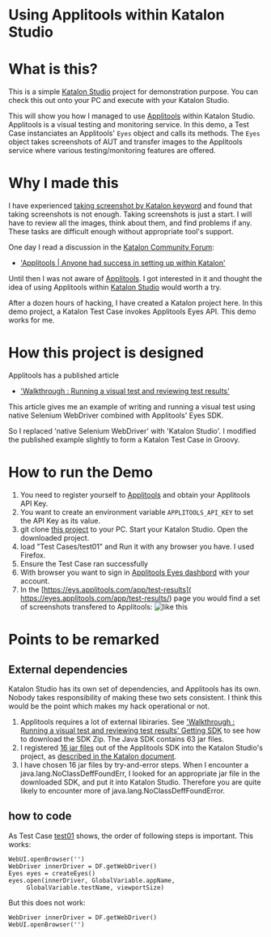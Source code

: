 Using Applitools within Katalon Studio
===========

# What is this?

This is a simple [Katalon Studio](https://www.katalon.com/) project for demonstration purpose. You can check this out onto your PC and execute with your Katalon Studio.

This will show you how I managed to use [Applitools](https://applitools.com/) within Katalon Studio. Applitools is a visual testing and monitoring service. In this demo, a Test Case instanciates an Applitools' `Eyes` object and calls its methods. The `Eyes` object takes  screenshots of AUT and transfer images to the Applitools service where various testing/monitoring features are offered.

# Why I made this

I have experienced [taking screenshot by Katalon keyword](https://docs.katalon.com/display/KD/%5BWebUI%5D+Take+Screenshot) and found that taking screenshots is not enough. Taking screenshots is just a start. I will have to review all the images, think about them, and find problems if any. These tasks are difficult enough without appropriate tool's support.

One day I read a discussion in the [Katalon Community Forum](https://forum.katalon.com/discussions):

- ['Applitools | Anyone had success in setting up within Katalon'](https://forum.katalon.com/discussion/5628/applitools-anyone-had-success-in-setting-up-within-katalon)

Until then I was not aware of [Applitools](https://applitools.com/). I got interested in it and thought the idea of using Applitools within [Katalon Studio](https://www.katalon.com/) would worth a try.

After a dozen hours of hacking, I have created a Katalon project here. In this demo project, a Katalon Test Case invokes Applitools Eyes API. This demo works for me.

# How this project is designed

Applitools has a published article
- ['Walkthrough : Running a visual test and reviewing test results']( https://applitools.com/docs/topics/overview/walkthough-example.html)

This article gives me an example of writing and running a visual test using native Selenium WebDriver combined with Applitools' Eyes SDK.

So I replaced 'native Selenium WebDriver' with 'Katalon Studio'. I modified the published example slightly to form a Katalon Test Case in Groovy.

# How to run the Demo

1. You need to register yourself to [Applitools](https://applitools.com/users/register) and obtain your Applitools API Key.
2. You want to create an environment variable `APPLITOOLS_API_KEY` to set the API Key as its value.
3. git clone [this project](https://github.com/kazurayam/UsingApplitoolsWithinKatalonStudio) to your PC. Start your Katalon Studio. Open the downloaded project.
4. load "Test Cases/test01" and Run it with any browser you have. I used Firefox.
5. Ensure the Test Case ran successfully
6. With browser you want to sign in [Applitools Eyes dashbord](https://applitools.com/users/login) with your account.
7. In the [https://eys.applitools.com/app/test-results]( https://eyes.applitools.com/app/test-results/) page you would find a set of screenshots transfered to Applitools: ![like this](
    https://github.com/kazurayam/UsingApplitoolsWithinKatalonStudio/blob/master/docs/images/applitools_eys.PNG?raw=true)

# Points to be remarked

## External dependencies

Katalon Studio has its own set of dependencies, and Applitools has its own. Nobody takes responsibility of making these two sets consistent. I think this would be the point which makes my hack operational or not.

1. Applitools requires a lot of external libiraries. See ['Walkthrough : Running a visual test and reviewing test results' Getting SDK]( https://applitools.com/docs/topics/overview/walkthough-example.html) to see how to download the SDK Zip. The Java SDK contains 63 jar files.
2. I registered [16 jar files](https://github.com/kazurayam/UsingApplitoolsWithinKatalonStudio/tree/master/Drivers) out of the Applitools SDK into the Katalon Studio's project, as [described in the Katalon document](https://docs.katalon.com/display/KD/External+Libraries).
3. I have chosen 16 jar files by try-and-error steps. When I encounter a java.lang.NoClassDeffFoundErr, I looked for an appropriate jar file in the downloaded SDK, and put it into Katalon Studio. Therefore you are quite likely to encounter more of java.lang.NoClassDeffFoundError.

## how to code

As Test Case  [test01](https://github.com/kazurayam/UsingApplitoolsWithinKatalonStudio/blob/master/Scripts/test01/Script1523260020936.groovy) shows, the order of following steps is important. This works:
```
WebUI.openBrowser('')
WebDriver innerDriver = DF.getWebDriver()
Eyes eyes = createEyes()
eyes.open(innerDriver, GlobalVariable.appName,
     GlobalVariable.testName, viewportSize)
```


But this does not work:
```
WebDriver innerDriver = DF.getWebDriver()
WebUI.openBrowser('')
```
